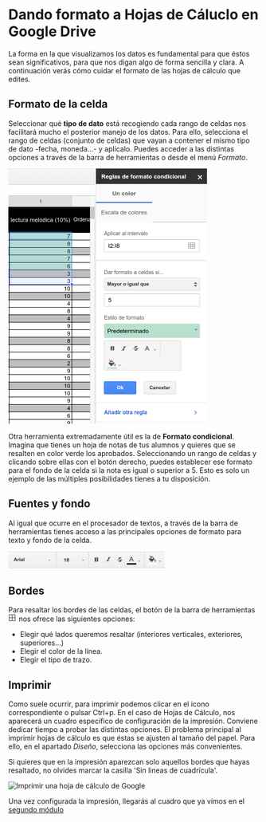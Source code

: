 # Dando formato a Hojas de Cáluclo en Google Drive

La forma en la que visualizamos los datos es fundamental para que éstos sean significativos, para que nos digan algo de forma sencilla y clara. A continuación verás cómo cuidar el formato de las hojas de cálculo que edites.

## Formato de la celda

Seleccionar qué **tipo de dato** está recogiendo cada rango de celdas nos facilitará mucho el posterior manejo de los datos. Para ello, selecciona el rango de celdas (conjunto de celdas) que vayan a contener el mismo tipo de dato -fecha, moneda...- y aplícalo. Puedes acceder a las distintas opciones a través de la barra de herramientas o desde el menú *Formato*.

![Formato condicional](images/Formato_condicional.png)

Otra herramienta extremadamente útil es la de **Formato condicional**. Imagina que tienes un hoja de notas de tus alumnos y quieres que se resalten en color verde los aprobados. Seleccionando un rango de celdas y clicando sobre ellas con el botón derecho, puedes establecer ese formato para el fondo de la celda si la nota es igual o superior a 5. Esto es solo un ejemplo de las múltiples posibilidades tienes a tu disposición.

## Fuentes y fondo

Al igual que ocurre en el procesador de textos, a través de la barra de herramientas tienes acceso a las principales opciones de formato para texto y fondo de la celda.

![Formato de texto y celda en Hojas de Cálculo](images/Formato_de_texto_y_celda_en_Hojas_de_Calculo.png)

## Bordes

Para resaltar los bordes de las celdas, el botón de la barra de herramientas ![Configurar bordes](images/Bordes.png) nos ofrece las siguientes opciones:

-   Elegir qué lados queremos resaltar (interiores verticales, exteriores, superiores...)
-   Elegir el color de la línea.
-   Elegir el tipo de trazo.

## Imprimir

Como suele ocurrir, para imprimir podemos clicar en el icono correspondiente o pulsar Ctrl+p. En el caso de Hojas de Cálculo, nos aparecerá un cuadro específico de configuración de la impresión. Conviene dedicar tiempo a probar las distintas opciones. El problema principal al imprimir hojas de cálculo es que éstas se ajusten al tamaño del papel. Para ello, en el apartado *Diseño*, selecciona las opciones más convenientes.

Si quieres que en la impresión aparezcan solo aquellos bordes que hayas resaltado, no olvides marcar la casilla 'Sin lineas de cuadrícula'.

![Imprimir una hoja de cálculo de Google](images/Imprimir_una_hoja_de_cálculo_de_Google.png)

Una vez configurada la impresión, llegarás al cuadro que ya vimos en el [segundo módulo](introduccion-a-documentos-de-google.md)

